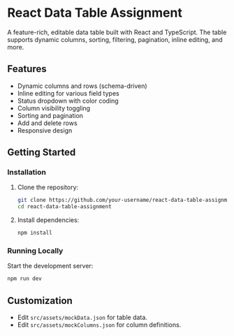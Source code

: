 # React Data Table Assignment

A feature-rich, editable data table built with React and TypeScript. The table supports dynamic columns, sorting, filtering, pagination, inline editing, and more.

## Features
- Dynamic columns and rows (schema-driven)
- Inline editing for various field types
- Status dropdown with color coding
- Column visibility toggling
- Sorting and pagination
- Add and delete rows
- Responsive design

## Getting Started

### Installation
1. Clone the repository:
   ```sh
   git clone https://github.com/your-username/react-data-table-assignment.git
   cd react-data-table-assignment
   ```
2. Install dependencies:
   ```sh
   npm install
   ```

### Running Locally
Start the development server:
```sh
npm run dev
```

## Customization
- Edit `src/assets/mockData.json` for table data.
- Edit `src/assets/mockColumns.json` for column definitions.
